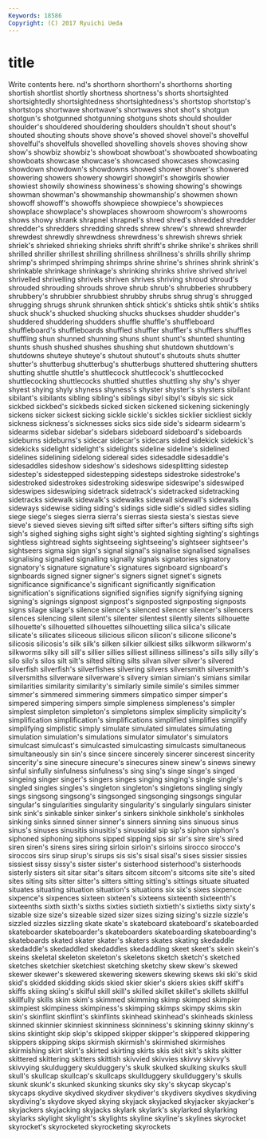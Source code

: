 ```yaml
---
Keywords: 18586 
Copyright: (C) 2017 Ryuichi Ueda
---
```


# title

Write contents here.
nd's shorthorn shorthorn's shorthorns shorting shortish shortlist shortly shortness
shortness's shorts shortsighted shortsightedly shortsightedness shortsightedness's shortstop shortstop's shortstops shortwave
shortwave's shortwaves shot shot's shotgun shotgun's shotgunned shotgunning shotguns shots
should shoulder shoulder's shouldered shouldering shoulders shouldn't shout shout's shouted
shouting shouts shove shove's shoved shovel shovel's shovelful shovelful's shovelfuls
shovelled shovelling shovels shoves shoving show show's showbiz showbiz's showboat
showboat's showboated showboating showboats showcase showcase's showcased showcases showcasing showdown
showdown's showdowns showed shower shower's showered showering showers showery showgirl
showgirl's showgirls showier showiest showily showiness showiness's showing showing's showings
showman showman's showmanship showmanship's showmen shown showoff showoff's showoffs showpiece
showpiece's showpieces showplace showplace's showplaces showroom showroom's showrooms shows showy
shrank shrapnel shrapnel's shred shred's shredded shredder shredder's shredders shredding
shreds shrew shrew's shrewd shrewder shrewdest shrewdly shrewdness shrewdness's shrewish
shrews shriek shriek's shrieked shrieking shrieks shrift shrift's shrike shrike's
shrikes shrill shrilled shriller shrillest shrilling shrillness shrillness's shrills shrilly
shrimp shrimp's shrimped shrimping shrimps shrine shrine's shrines shrink shrink's
shrinkable shrinkage shrinkage's shrinking shrinks shrive shrived shrivel shrivelled shrivelling
shrivels shriven shrives shriving shroud shroud's shrouded shrouding shrouds shrove
shrub shrub's shrubberies shrubbery shrubbery's shrubbier shrubbiest shrubby shrubs shrug
shrug's shrugged shrugging shrugs shrunk shrunken shtick shtick's shticks shtik
shtik's shtiks shuck shuck's shucked shucking shucks shuckses shudder shudder's
shuddered shuddering shudders shuffle shuffle's shuffleboard shuffleboard's shuffleboards shuffled shuffler
shuffler's shufflers shuffles shuffling shun shunned shunning shuns shunt shunt's
shunted shunting shunts shush shushed shushes shushing shut shutdown shutdown's
shutdowns shuteye shuteye's shutout shutout's shutouts shuts shutter shutter's shutterbug
shutterbug's shutterbugs shuttered shuttering shutters shutting shuttle shuttle's shuttlecock shuttlecock's
shuttlecocked shuttlecocking shuttlecocks shuttled shuttles shuttling shy shy's shyer shyest
shying shyly shyness shyness's shyster shyster's shysters sibilant sibilant's sibilants
sibling sibling's siblings sibyl sibyl's sibyls sic sick sickbed sickbed's
sickbeds sicked sicken sickened sickening sickeningly sickens sicker sickest sicking
sickle sickle's sickles sicklier sickliest sickly sickness sickness's sicknesses sicks
sics side side's sidearm sidearm's sidearms sidebar sidebar's sidebars sideboard
sideboard's sideboards sideburns sideburns's sidecar sidecar's sidecars sided sidekick sidekick's
sidekicks sidelight sidelight's sidelights sideline sideline's sidelined sidelines sidelining sidelong
sidereal sides sidesaddle sidesaddle's sidesaddles sideshow sideshow's sideshows sidesplitting sidestep
sidestep's sidestepped sidestepping sidesteps sidestroke sidestroke's sidestroked sidestrokes sidestroking sideswipe
sideswipe's sideswiped sideswipes sideswiping sidetrack sidetrack's sidetracked sidetracking sidetracks sidewalk
sidewalk's sidewalks sidewall sidewall's sidewalls sideways sidewise siding siding's sidings
sidle sidle's sidled sidles sidling siege siege's sieges sierra sierra's
sierras siesta siesta's siestas sieve sieve's sieved sieves sieving sift
sifted sifter sifter's sifters sifting sifts sigh sigh's sighed sighing
sighs sight sight's sighted sighting sighting's sightings sightless sightread sights
sightseeing sightseeing's sightseer sightseer's sightseers sigma sign sign's signal signal's
signalise signalised signalises signalising signalled signalling signally signals signatories signatory
signatory's signature signature's signatures signboard signboard's signboards signed signer signer's
signers signet signet's signets significance significance's significant significantly signification signification's
significations signified signifies signify signifying signing signing's signings signpost signpost's
signposted signposting signposts signs silage silage's silence silence's silenced silencer
silencer's silencers silences silencing silent silent's silenter silentest silently silents
silhouette silhouette's silhouetted silhouettes silhouetting silica silica's silicate silicate's silicates
siliceous silicious silicon silicon's silicone silicone's silicosis silicosis's silk silk's
silken silkier silkiest silks silkworm silkworm's silkworms silky sill sill's
sillier sillies silliest silliness silliness's sills silly silly's silo silo's
silos silt silt's silted silting silts silvan silver silver's silvered
silverfish silverfish's silverfishes silvering silvers silversmith silversmith's silversmiths silverware silverware's
silvery simian simian's simians similar similarities similarity similarity's similarly simile
simile's similes simmer simmer's simmered simmering simmers simpatico simper simper's
simpered simpering simpers simple simpleness simpleness's simpler simplest simpleton simpleton's
simpletons simplex simplicity simplicity's simplification simplification's simplifications simplified simplifies simplify
simplifying simplistic simply simulate simulated simulates simulating simulation simulation's simulations
simulator simulator's simulators simulcast simulcast's simulcasted simulcasting simulcasts simultaneous simultaneously
sin sin's since sincere sincerely sincerer sincerest sincerity sincerity's sine
sinecure sinecure's sinecures sinew sinew's sinews sinewy sinful sinfully sinfulness
sinfulness's sing sing's singe singe's singed singeing singer singer's singers
singes singing singing's single single's singled singles singles's singleton singleton's
singletons singling singly sings singsong singsong's singsonged singsonging singsongs singular
singular's singularities singularity singularity's singularly singulars sinister sink sink's sinkable
sinker sinker's sinkers sinkhole sinkhole's sinkholes sinking sinks sinned sinner
sinner's sinners sinning sins sinuous sinus sinus's sinuses sinusitis sinusitis's
sinusoidal sip sip's siphon siphon's siphoned siphoning siphons sipped sipping
sips sir sir's sire sire's sired siren siren's sirens sires
siring sirloin sirloin's sirloins sirocco sirocco's siroccos sirs sirup sirup's
sirups sis sis's sisal sisal's sises sissier sissies sissiest sissy
sissy's sister sister's sisterhood sisterhood's sisterhoods sisterly sisters sit sitar
sitar's sitars sitcom sitcom's sitcoms site site's sited sites siting
sits sitter sitter's sitters sitting sitting's sittings situate situated situates
situating situation situation's situations six six's sixes sixpence sixpence's sixpences
sixteen sixteen's sixteens sixteenth sixteenth's sixteenths sixth sixth's sixths sixties
sixtieth sixtieth's sixtieths sixty sixty's sizable size size's sizeable sized
sizer sizes sizing sizing's sizzle sizzle's sizzled sizzles sizzling skate
skate's skateboard skateboard's skateboarded skateboarder skateboarder's skateboarders skateboarding skateboarding's skateboards
skated skater skater's skaters skates skating skedaddle skedaddle's skedaddled skedaddles
skedaddling skeet skeet's skein skein's skeins skeletal skeleton skeleton's skeletons
sketch sketch's sketched sketches sketchier sketchiest sketching sketchy skew skew's
skewed skewer skewer's skewered skewering skewers skewing skews ski ski's
skid skid's skidded skidding skids skied skier skier's skiers skies
skiff skiff's skiffs skiing skiing's skilful skill skill's skilled skillet
skillet's skillets skillful skillfully skills skim skim's skimmed skimming skimp
skimped skimpier skimpiest skimpiness skimpiness's skimping skimps skimpy skims skin
skin's skinflint skinflint's skinflints skinhead skinhead's skinheads skinless skinned skinnier
skinniest skinniness skinniness's skinning skinny skinny's skins skintight skip skip's
skipped skipper skipper's skippered skippering skippers skipping skips skirmish skirmish's
skirmished skirmishes skirmishing skirt skirt's skirted skirting skirts skis skit
skit's skits skitter skittered skittering skitters skittish skivvied skivvies skivvy
skivvy's skivvying skulduggery skulduggery's skulk skulked skulking skulks skull skull's
skullcap skullcap's skullcaps skullduggery skullduggery's skulls skunk skunk's skunked skunking
skunks sky sky's skycap skycap's skycaps skydive skydived skydiver skydiver's
skydivers skydives skydiving skydiving's skydove skyed skying skyjack skyjacked skyjacker
skyjacker's skyjackers skyjacking skyjacks skylark skylark's skylarked skylarking skylarks skylight
skylight's skylights skyline skyline's skylines skyrocket skyrocket's skyrocketed skyrocketing skyrockets

